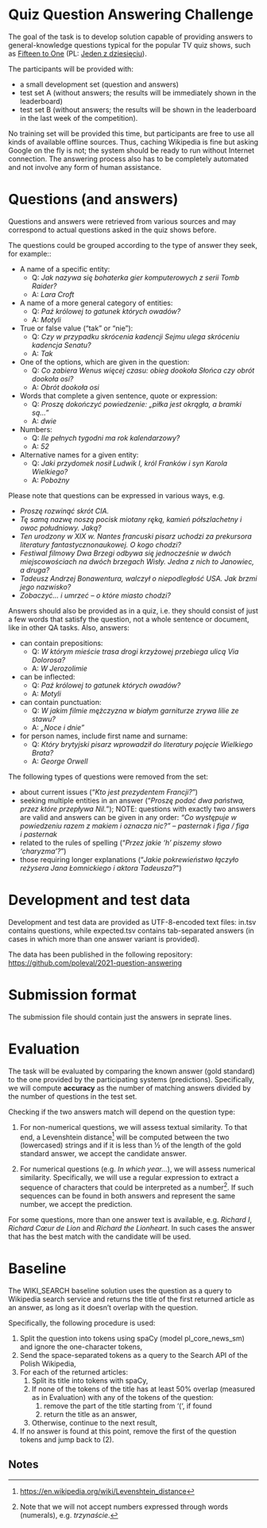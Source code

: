 # Quiz Question Answering Challenge

The goal of the task is to develop solution capable of providing answers to general-knowledge questions typical for  the popular TV quiz shows, such as [Fifteen to One](https://en.wikipedia.org/wiki/Fifteen_to_One) (PL: [Jeden z dziesięciu](https://pl.wikipedia.org/wiki/Jeden_z_dziesi%C4%99ciu)).

The participants will be provided with:

*   a small development set (question and answers)
*   test set A (without answers; the results will be immediately shown in the leaderboard)
*   test set B (without answers; the results will be shown in the leaderboard in the last week of the competition).

No training set will be provided this time, but participants are free to use all kinds of available offline sources. Thus, caching Wikipedia is fine but asking Google on the fly is not; the system should be ready to run without Internet connection. The answering process also has to be completely automated and not involve any form of human assistance.

# Questions (and answers)
Questions and answers were retrieved from various sources and may correspond to actual questions asked in the quiz shows before.

The questions could be grouped according to the type of answer they seek, for example::

*   A name of a specific entity:
    *   Q: _Jak nazywa się bohaterka gier komputerowych z serii Tomb Raider?_
    *   A: _Lara Croft_
*   A name of a more general category of entities:
    *   Q: _Paź królowej to gatunek których owadów?_
    *   A: _Motyli_
*   True or false value (“tak” or “nie”):
    *   Q: _Czy w przypadku skrócenia kadencji Sejmu ulega skróceniu kadencja Senatu?_
    *   A: _Tak_
*   One of the options, which are given in the question:
    *   Q: _Co zabiera Wenus więcej czasu: obieg dookoła Słońca czy obrót dookoła osi?_
    *   A: _Obrót dookoła osi_
*   Words that complete a given sentence, quote or expression:
    *   Q: _Proszę dokończyć powiedzenie: „piłka jest okrągła, a bramki są…”_
    *   A: _dwie_
*   Numbers:
    *   Q: _Ile pełnych tygodni ma rok kalendarzowy?_
    *   A: _52_
*   Alternative names for a given entity:
    *   Q: _Jaki przydomek nosił Ludwik I, król Franków i syn Karola Wielkiego?_
    *   A: _Pobożny_

Please note that questions can be expressed in various ways, e.g.

*   _Proszę rozwinąć skrót CIA._
*   _Tę samą nazwę noszą pocisk miotany ręką, kamień półszlachetny i owoc południowy. Jaką?_
*   _Ten urodzony w XIX w. Nantes francuski pisarz uchodzi za prekursora literatury fantastycznonaukowej. O kogo chodzi?_
*   _Festiwal filmowy Dwa Brzegi odbywa się jednocześnie w dwóch miejscowościach na dwóch brzegach Wisły. Jedna z nich to Janowiec, a druga?_
*   _Tadeusz Andrzej Bonawentura, walczył o niepodległość USA. Jak brzmi jego nazwisko?_
*   _Zobaczyć... i umrzeć – o które miasto chodzi?_

Answers should also be provided as in a quiz, i.e. they should consist of just a few words that satisfy the question, not a whole sentence or document, like in other QA tasks. Also, answers:

*   can contain prepositions:
    *   Q: _W którym mieście trasa drogi krzyżowej przebiega ulicą Via Dolorosa?_
    *   A: _W Jerozolimie_
*   can be inflected:
    *   Q: _Paź królowej to gatunek których owadów?_
    *   A: _Motyli_
*   can contain punctuation:
    *   Q: _W jakim filmie mężczyzna w białym garniturze zrywa lilie ze stawu?_
    *   A: _„Noce i dnie”_
*   for person names, include first name and surname:
    *   Q: _Który brytyjski pisarz wprowadził do literatury pojęcie Wielkiego Brata?_
    *   A: _George Orwell_

The following types of questions were removed from the set:

*   about current issues (“_Kto jest prezydentem Francji?_”)
*   seeking multiple entities in an answer (“_Proszę podać dwa państwa, przez które przepływa Nil._”); NOTE: questions with exactly two answers are valid and answers can be given in any order: _“Co występuje w powiedzeniu razem z makiem i oznacza nic?” – pasternak i figa / figa i pasternak_
*   related to the rules of spelling (“_Przez jakie ‘h’ piszemy słowo ‘charyzma’?_”)
*   those requiring longer explanations (“_Jakie pokrewieństwo łączyło reżysera Jana Łomnickiego i aktora Tadeusza?_")


# Development and test data
Development and test data are provided as UTF-8-encoded text files: in.tsv contains questions, while expected.tsv contains tab-separated answers (in cases in which more than one answer variant is provided).

The data has been published in the following repository: https://github.com/poleval/2021-question-answering

# Submission format
The submission file should contain just the answers in seprate lines.

# Evaluation
The task will be evaluated by comparing the known answer (gold standard) to the one provided by the participating systems (predictions). Specifically, we will compute **accuracy** as the number of matching answers divided by the number of questions in the test set.

Checking if the two answers match will depend on the question type:

1. For non-numerical questions, we will assess textual similarity. To that end, a Levenshtein distance[^1] will be computed between the two (lowercased) strings and if it is less than ½ of the length of the gold standard answer, we accept the candidate answer.

2. For numerical questions (e.g. _In which year…_), we will assess numerical similarity. Specifically, we will use a regular expression to extract a sequence of characters that could be interpreted as a number[^2]. If such sequences can be found in both answers and represent the same number, we accept the prediction.

For some questions, more than one answer text is available, e.g. _Richard I_, _Richard Cœur de Lion_ and _Richard the Lionheart_. In such cases the answer that has the best match with the candidate will be used.


# Baseline
The WIKI_SEARCH baseline solution uses the question as a query to Wikipedia search service and returns the title of the first returned article as an answer, as long as it doesn’t overlap with the question.

Specifically, the following procedure is used:

1. Split the question into tokens using spaCy (model pl_core_news_sm) and ignore the one-character tokens,
1. Send the space-separated tokens as a query to the Search API of the Polish Wikipedia,
1. For each of the returned articles:
   1. Split its title into tokens with spaCy,
   1. If none of the tokens of the title has at least 50% overlap (measured as in Evaluation) with any of the tokens of the question:
      1. remove the part of the title starting from ‘(‘, if found
      1. return the title as an answer,
   1. Otherwise, continue to the next result,
1. If no answer is found at this point, remove the first of the question tokens and jump back to (2).

## Notes

[^1]:

     https://en.wikipedia.org/wiki/Levenshtein_distance

[^2]:

     Note that we will not accept numbers expressed through words (numerals), e.g. _trzynaście_.
